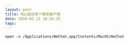 ```yaml
---
layout: post
title: Mac启动多个微信客户端
date: 2020-02-11 10:26:25
tags:
---
```

`open -n /Applications/WeChat.app/Contents/MacOS/WeChat`